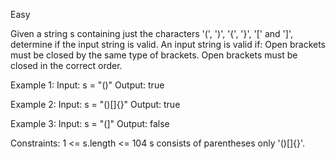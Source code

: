 Easy

Given a string s containing just the characters '(', ')', '{', '}', '[' and ']', determine if the input string is valid.
An input string is valid if:
    Open brackets must be closed by the same type of brackets.
    Open brackets must be closed in the correct order.

Example 1:
Input: s = "()"
Output: true

Example 2:
Input: s = "()[]{}"
Output: true

Example 3:
Input: s = "(]"
Output: false

Constraints:
1 <= s.length <= 104
s consists of parentheses only '()[]{}'.

